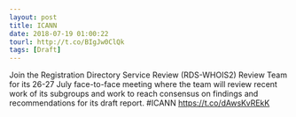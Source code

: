 ```yaml
---
layout: post
title: ICANN
date: 2018-07-19 01:00:22
tourl: http://t.co/BIgJw0ClQk
tags: [Draft]
---
```

Join the Registration Directory Service Review (RDS-WHOIS2) Review Team for its 26-27 July face-to-face meeting where the team will review recent work of its subgroups and work to reach consensus on findings and recommendations for its draft report. #ICANN https://t.co/dAwsKvREkK